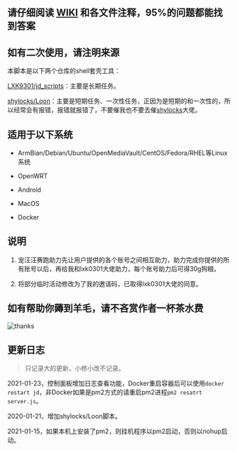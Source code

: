 ## 请仔细阅读 [WIKI](https://github.com/EvineDeng/jd-base/wiki) 和各文件注释，95%的问题都能找到答案

## 如有二次使用，请注明来源

本脚本是以下两个仓库的shell套壳工具：

[LXK9301/jd_scripts](https://github.com/LXK9301/jd_scripts)：主要是长期任务。

[shylocks/Loon](https://github.com/shylocks/Loon)：主要是短期任务、一次性任务，正因为是短期的和一次性的，所以经常会有报错，报错就报错了，不要催我也不要去催[shylocks](https://github.com/shylocks)大佬。

## 适用于以下系统

- ArmBian/Debian/Ubuntu/OpenMediaVault/CentOS/Fedora/RHEL等Linux系统

- OpenWRT

- Android

- MacOS

- Docker

## 说明

1. 宠汪汪赛跑助力先让用户提供的各个账号之间相互助力，助力完成你提供的所有账号以后，再给我和lxk0301大佬助力，每个账号助力后可得30g狗粮。

2. 将部分临时活动修改为了我的邀请码，已取得lxk0301大佬的同意。

## 如有帮助你薅到羊毛，请不吝赏作者一杯茶水费

![thanks](https://github.com/EvineDeng/jd-base/wiki/Picture/thanks.png)

## 更新日志

> 只记录大的更新，小修小改不记录。

2021-01-23，控制面板增加日志查看功能，Docker重启容器后可以使用`docker restart jd`，非Docker如果是pm2方式的请重启pm2进程`pm2 resatrt server.js`。

2020-01-21，增加shylocks/Loon脚本。

2021-01-15，如果本机上安装了pm2，则挂机程序以pm2启动，否则以nohup启动。     
